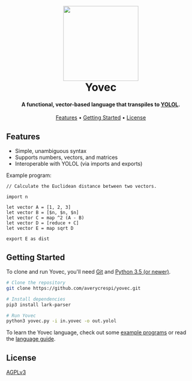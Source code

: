 <h1 align="center">
    <br>
    <img src="https://raw.githubusercontent.com/averycrespi/yovec/master/images/logo_full.png" width="200"</img>
    <br>
    Yovec
    <br>
</h1>

<h4 align="center">A functional, vector-based language that transpiles to <a href="https://wiki.starbasegame.com/index.php/YOLOL">YOLOL</a>.</h4>

<p align="center">
    <a href="#features">Features</a> •
    <a href="#getting-started">Getting Started</a> •
	<a href="#license">License</a>
</p>

## Features

- Simple, unambiguous syntax
- Supports numbers, vectors, and matrices
- Interoperable with YOLOL (via imports and exports)

Example program:

```
// Calculate the Euclidean distance between two vectors.

import n

let vector A = [1, 2, 3]
let vector B = [$n, $n, $n]
let vector C = map ^2 (A - B)
let vector D = [reduce + C]
let vector E = map sqrt D

export E as dist
```

## Getting Started

To clone and run Yovec, you'll need [Git](https://git-scm.com/) and [Python 3.5 (or newer)](https://www.python.org/).

```bash
# Clone the repository
git clone https://github.com/averycrespi/yovec.git

# Install dependencies
pip3 install lark-parser

# Run Yovec
python3 yovec.py -i in.yovec -o out.yolol
```

To learn the Yovec language, check out some [example programs](programs/) or read the [language guide](docs/guide.md).

## License

[AGPLv3](https://choosealicense.com/licenses/agpl-3.0/)
